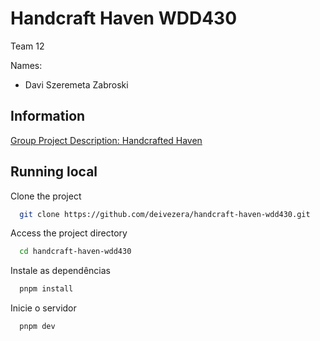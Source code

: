 
# Handcraft Haven WDD430

Team 12

Names:
- Davi Szeremeta Zabroski



## Information

[Group Project Description: Handcrafted Haven](https://byui-cse.github.io/wdd430-ww-course/pages/group-project-description.html)




## Running local

Clone the project

```bash
  git clone https://github.com/deivezera/handcraft-haven-wdd430.git
```

Access the project directory

```bash
  cd handcraft-haven-wdd430
```

Instale as dependências

```bash
  pnpm install
```

Inicie o servidor

```bash
  pnpm dev
```